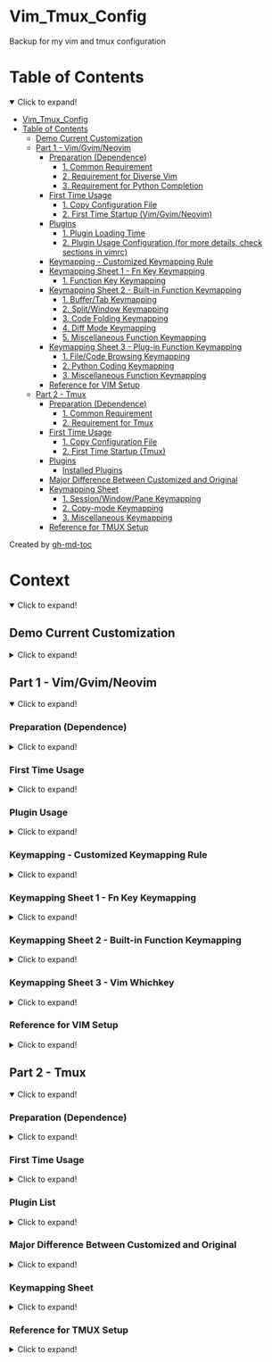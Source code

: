 # Vim_Tmux_Config
Backup for my vim and tmux configuration

Table of Contents
=================

<details open>
<summary>Click to expand!</summary>

* [Vim_Tmux_Config](#vim_tmux_config)
* [Table of Contents](#table-of-contents)
   * [Demo Current Customization](#demo-current-customization)
   * [Part 1 - Vim/Gvim/Neovim](#part-1---vimgvimneovim)
      * [Preparation (Dependence)](#preparation-dependence)
         * [1. Common Requirement](#1-common-requirement)
         * [2. Requirement for Diverse Vim](#2-requirement-for-diverse-vim)
         * [3. Requirement for Python Completion](#3-requirement-for-python-completion)
      * [First Time Usage](#first-time-usage)
         * [1. Copy Configuration File](#1-copy-configuration-file)
         * [2. First Time Startup (Vim/Gvim/Neovim)](#2-first-time-startup-vimgvimneovim)
      * [Plugins](#plugins)
         * [1. Plugin Loading Time](#1-plugin-loading-time)
         * [2. Plugin Usage Configuration (for more details, check sections in vimrc)](#2-plugin-usage-configuration-for-more-details-check-sections-in-vimrc)
      * [Keymapping - Customized Keymapping Rule](#keymapping---customized-keymapping-rule)
      * [Keymapping Sheet 1 - Fn Key Keymapping](#keymapping-sheet-1---fn-key-keymapping)
         * [1. Function Key Keymapping](#1-function-key-keymapping)
      * [Keymapping Sheet 2 - Built-in Function Keymapping](#keymapping-sheet-2---built-in-function-keymapping)
         * [1. Buffer/Tab Keymapping](#1-buffertab-keymapping)
         * [2. Split/Window Keymapping](#2-splitwindow-keymapping)
         * [3. Code Folding Keymapping](#3-code-folding-keymapping)
         * [4. Diff Mode Keymapping](#4-diff-mode-keymapping)
         * [5. Miscellaneous Function Keymapping](#5-miscellaneous-function-keymapping)
      * [Keymapping Sheet 3 - Plug-in Function Keymapping](#keymapping-sheet-3---plug-in-function-keymapping)
         * [1. File/Code Browsing Keymapping](#1-filecode-browsing-keymapping)
         * [2. Python Coding Keymapping](#2-python-coding-keymapping)
         * [3. Miscellaneous Function Keymapping](#3-miscellaneous-function-keymapping)
      * [Reference for VIM Setup](#reference-for-vim-setup)
   * [Part 2 - Tmux](#part-2---tmux)
      * [Preparation (Dependence)](#preparation-dependence-1)
         * [1. Common Requirement](#1-common-requirement-1)
         * [2. Requirement for Tmux](#2-requirement-for-tmux)
      * [First Time Usage](#first-time-usage-1)
         * [1. Copy Configuration File](#1-copy-configuration-file-1)
         * [2. First Time Startup (Tmux)](#2-first-time-startup-tmux)
      * [Plugins](#plugins-1)
         * [Installed Plugins](#installed-plugins)
      * [Major Difference Between Customized and Original](#major-difference-between-customized-and-original)
      * [Keymapping Sheet](#keymapping-sheet)
         * [1. Session/Window/Pane Keymapping](#1-sessionwindowpane-keymapping)
         * [2. Copy-mode Keymapping](#2-copy-mode-keymapping)
         * [3. Miscellaneous Keymapping](#3-miscellaneous-keymapping)
      * [Reference for TMUX Setup](#reference-for-tmux-setup)

Created by [gh-md-toc](https://github.com/ekalinin/github-markdown-toc)

</details>

# Context
<details open>
<summary>Click to expand!</summary>

## Demo Current Customization
<details>
<summary>Click to expand!</summary>

<details open>
<summary>NEOVIM_DEMO_01</summary>

![alt text](./demo/NEOVIM_DEMO_01.png "Title")

</details>

<details open>
<summary>NEOVIM_DEMO_02</summary>

![alt text](./demo/NEOVIM_DEMO_02.png "Title")

</details>

<details open>
<summary>TMUX_DEMO_01</summary>

![alt text](./demo/TMUX_DEMO_01.png "Title")

</details>
</details>

## Part 1 - Vim/Gvim/Neovim
<details open>
<summary>Click to expand!</summary>

### Preparation (Dependence)
<details>
<summary>Click to expand!</summary>

#### 1. Common Requirement
- __Curl__ [for plugin manager setup]
    ```bash
    # For Fedora
    dnf install curl
    ```
- __Web browser with markdown plugin__ (e.g. google-chrome, firefox, and etc.) [for markdown preview]
    ```bash
    # For Fedora
    dnf install firefox
    ```
- __PDF viewer__ (e.g. okular) [for latex preview]
    ```bash
    # For Fedora
    dnf install okular
    ```

#### 2. Requirement for Diverse Vim
- __Vim__
    - version >= __7.0__
    - clipboard option is on (+clipboard) [for sharing system clipboard]
    - python3 option is on (+python3/dyn) [for python completion]
    ```bash
    # Check vim version and other options
    vim --version
    ```
- __Gvim__
    - version >= __7.0__
    - gvim already shipped with clipboard and python3 options
    ```bash
    # Check gvim version and other options
    vim --version
    ```
- __Neovim__
    - version >= __0.4__
    - neovim already shipped with clipboard and python3 options
    ```bash
    # Check nvim version and other options
    nvim --version
    ```
#### 3. Requirement for Python Completion

- __ipython__ (version >= __7.20__) [python console]
    ```bash
    # Python3
    pip install ipython
    ```
- __jedi__ for jedi [python code analyzer]
    ```bash
    # Python3
    pip install jedi
    ```
- __pynvim__ for deoplete neovim plugin usage [python code analyzer]
    ```bash
    # Python3
    pip install pynvim
    ```
- __ipdb__ for ipdb [python breakpoint maker]
    ```bash
    # Python3
    pip install ipdb
    ```

</details>

### First Time Usage
<details>
<summary>Click to expand!</summary>

#### 1. Copy Configuration File
- __Vim/Gvim__
    1. copy "vimrc" to $HOME (current user's home)
    2. rename "vimrc" to ".vimrc"
    ```bash
    cp vimrc $HOME/.vimrc
    ```
- __Neovim__
    1. copy "vimrc" to $HOME/.config/nvim (create one if not exists)
    2. rename "vimrc" to "init.vim"
    ```bash
    mkdir -p $HOME/nvim
    cp vimrc $HOME/nvim/init.vim
    ```

#### 2. First Time Startup (Vim/Gvim/Neovim)
- Following installation should start automatically at the first time startup
    1. vim-plug (plug manager) installation via __curl__
        - If not working, try manually install vim-plug (also within this repository)
            ```bash
            # For vim/gvim
            cp -r vim/autoload $HOME/.vim
            # For neovim
            cp -r vim/autoload $HOME/.config/nvim
            ```
    2. vim plugin installation via __vim-plug__
        - If not working, try manually install vim-Plug
            ```bash
            # In vim command line mode
            :Pluginstall
            ```
</details>

### Plugin Usage
<details>
<summary>Click to expand!</summary>

#### 1. Plugin Loading Time
- Enable too much plugins may slow down your vim. You can check your loading time with following command
- For managing plugins enable/disable, see next section (Plugin usage configuration)
```bash
# For vim/gvim
vim --startuptime /tmp/startup.log FILE_TO_TEST +q && vim /tmp/startup.log
# For neovim
vim --startuptime /tmp/startup.log FILE_TO_TEST +q && vim /tmp/startup.log
```

#### 2. Plugin Usage Configuration (for more details, check sections in vimrc)
- Plugin usage can be configured in the first section of vimrc
    ```vim
    " ============================================================================
    " Vim and Neovim settings
    " ============================================================================
    " Select vim-plug to load, set GUI color (real color) support, and etc.
    " Assign 0 to disable plug option
    ```
- Detect using neovim or not (automatic detection)
    - Neovim is better for loading tons of plugins
    - Neovim config path is different from vim
    ```vim
    " Use vim or neovim (Auto-detect)
    let USING_NEOVIM = has('nvim')
    let USING_VIM = !USING_NEOVIM
    ```
- Check if using vim 8.0 or higher
    - If vim version is less than 8.0, some function is not available (e.g. terminal)
    - Required for
        - [Built-in] terminal mode
        - [Plug-in] vim-polyglot (multi-language support)
        - [Plug-in] ale (multi-languages syntax highlight)
    ```vim
    " Check if vim version >= 8.0 (also for neovim >= 0.5)
    let USING_VIM8 = 1
    ```
- Customize vim colorscheme
    - For fancy symbol support, nerd font is needed (check https://github.com/ryanoasis/nerd-fonts )
    - For pywal theme support, pywal is needed (check https://github.com/dylanaraps/pywal ), also remember to change the directory path to your $HOME/.cache/wal
    ```vim
    " Customize vim theme (Include colortheme and statusline)
    let USING_CUSTOMIZED_THEME = 1
    " Fancy symbols (Mainly affect lightline and nerdtree icon)
    let USING_FANCY_SYMBOLS = 1
    " Wal theme support (Xresources colortheme support, check pywal)
    "let USING_WAL_THEME = isdirectory('/home/jordankhwu/.cache/wal')
    let USING_WAL_THEME = 0
    ```
- Extra vim-plug
    - Extra plug for productivity (or enhance vim-built in function)
    - Including
        - [Plug-in] vim-startify (start page for empty buffer)
        - [Plug-in] goyo (distraction-free editor)
        - [Plug-in] limelight (light-off with goyo)
        - [Plug-in] yankring (clipboard history)
        - [Plug-in] vim-peekaboo (vim register viewer/manager)
        - [Plug-in] vim-markbar (vim mark viewer/manager)
        - [Plug-in] vim-easymotion (physical movement)
        - [Plug-in] AutoComplPop (auto completion pop-up)
        - [Plug-in] FixedTaskList (find TODO tag in vim)
        - [Plug-in] vim-hexokinase (hex colorcode color highlight support)
    ```vim
    " Extra vim-plug (Include easymotion, yankring, autocolpop, and etc.)
    let USING_EXTRA_PLUG = 1
    ```
- Coding tool vim-plug
    - Tools for coding, git, language syntax highlight
    - Including
        - [Plug-in] vim-polyglot (multi-language support)
        - [Plug-in] ale (multi-language syntax highlight)
        - [Plug-in] neoformat (code prettifier)
        - [Plug-in] rainbow (pair bracket highlight)
        - [Plug-in] indentLine (indent line indicator)
        - [Plug-in] vim-indent-guides (indent highlight)
        - [Plug-in] vim-indent-object (add indent object to vim)
        - [Plug-in] vim-multiple-cursors (multiple cursors)
        - [Plug-in] vim-fugitive (git toolbox)
        - [Plug-in] vim-gitgutter (git diff highlight)
    ```vim
    " Coding tools vim-plug (Include syntax support, git function, and etc.)
    let USING_CODING_TOOL_PLUG = 1
    ```
- Python completion vim-plug
    - Tools for python completion
    - Requirements must be satisfied (check python completion preparation at the first session)
    - Including
        - [Plug-in] nvim-yarp (yet another remote plugin framework for neovim)
        - [Plug-in] vim-hug-neovim-rpc (plugin bridge from neovim to vim)
        - [Plug-in] deoplete-jedi (python completeion)
        - [Plug-in] jedi-vim (definition and feature finder)
    ```vim
    " Python Completion (Use deoplete and jedi, neovim is recommended to be used)
    let USING_PYTHON_COMPLETION = 1
    " Python that used to install jedi, pynvim and python packages for completion
    let PYTHON_FOR_COMPLETION = '/home/jordankhwu/anaconda3/bin/python'
    ```
- GUI support
    - Functions for external GUI software
    - Required for
        - Latex previewer
        - Markdown previewer
    ```vim
    " Support of external gui software (e.g. Okular, Google-chrome, and etc.)
    let USING_GUI_SOFTWARE = 1
    " Webbrowser for markdown preview
    let WEBBROWSER = 'brave-browser'
    ```

</details>

### Keymapping - Customized Keymapping Rule
<details>
<summary>Click to expand!</summary>

> _1. Keymapping should not be much different from the original VIM_
- To make life easier instead of filled up with bloated keymapping
> _2. Every function (motion) should start with a leader key for most of time_
- To prevent conflict with built-in hotkey or other program hotkeys
- In this configuration, leader key is __SPACE__ key
> 3. _Keymapping should be related to the name of the function_
- Make it easier to remember or connect
- e.g. "no wrap" function is mapped to `[SPACE]`+`[W]`+`[P]`

</details>

### Keymapping Sheet 1 - Fn Key Keymapping
<details>
<summary>Click to expand!</summary>

#### 1. Function Key Keymapping
| VIM-Mode | Keymapping       | Function                        | Description                      | Note                                                    |
| :------: | :--------------: | :-----------------------------: | :------------------------------: | :-----------------------------------------------------: |
| N/V      | (`[LK]`)+`[F1]`  | (Previous)/Next Buffer          | Switch between buffers           |                                                         |
| N/V      | (`[LK]`)+`[F2]`  | (Previous)/Next Tab             | Switch between tabs              |                                                         |
| N/V      | `[F3]`           | Nerdtree current file           | Show current file location       |                                                         |
| N/V      | `[LK]`+`[F3]`    | Toggle Nerdtree                 | On/Off NerdTree plugin           |                                                         |
| N/V      | `[F4]`           | Markdown/Latex previewer        | Open external Viewer             | Only for .md or .tex file                               |
| N/V      | `[LK]`+`[F4]`    | Toggle Tagbar                   | On/Off Tagbar plugin             |                                                         |
| N/V      | (`[LK]`)+`[F5]`  | Toggle (Rel)/Abs linenumber     | On/Off rel/abs linenumber        |                                                         |
| N/V      | `[F6]`           | Toggle foldcolumn (short-4)     | On/Off foldcolumn (short-4)      | For easier code fold visualization                      |
| N/V      | `[LK]`+`[F6]`    | Toggle foldcolumn (long-8)      | On/Off foldcolumn (long-8)       | For easier code fold visualization                      |
| N/V      | `[F7]`           | Toggle show line border         | On/Off highlight 79th character  | VIM recommends at most 78 characters for one line       |
| N/V      | `[LK]`+`[F7]`    | Toggle show line border         | On/Off highlight 79th column     | VIM recommends at most 78 characters for one line       |
| N/V      | `[F8]`           | Toggle highlight comment        | On/Off highlight code comment    | Assign brighter color to comment to highlight it        |
| N/V      | `[LK]`+`[F8]`    | Toggle highlight fold           | On/Off highlight  vim fold       | Assign brighter color to comment to highlight it        |
| N/V      | `[F9]`           | Toggle indent highlight (line)  | On/Off indent highlight (line)   |                                                         |
| N/V      | `[LK]`+`[F9]`    | Toggle indent highlight (block) | On/Off indent highlight (block)  |                                                         |
| N/V      | (`[LK]`)+`[F10]` | (Load)/Save vim layout          | Load/Save vim layout             | Including pane split, folds, and etc.                   |
| N/V      | (`[LK]`)+`[F11]` | (Off)/On synchronized cursor    | Off/On synchronized cursor       | Need to execute in every pane that wants to synchronize |
| N/V      | (`[LK]`)+`[F12]` | (Exit)/Enter terminal mode      | Exit/Enter terminal mode         |                                                         |

</details>

### Keymapping Sheet 2 - Built-in Function Keymapping
<details>
<summary>Click to expand!</summary>

#### 1. Buffer/Tab Keymapping
| VIM-Mode | Keymapping               | Function               | Description            | Note |
| :------: | :----------------------: | :--------------------: | :--------------------: | :--: |
| N/V      | `[LK]`+`[b]`+`[b]`       | Add new buffer         | Add new buffer         |      |
| N/V      | `[LK]`+`[b]`+`[d]`+`[d]` | Close current buffer   | Close current buffer   |      |
| N/V      | `[LK]`+`[Shift]`+`[j/k]` | Go to next/prev buffer | Go to next/prev buffer |      |
| N/V      | `[LK]`+`[t]`+`[t]`       | Add new tab            | Add new tab            |      |
| N/V      | `[LK]`+`[t]`+`[d]`+`[d]` | Close current tab      | Close current tab      |      |
| N/V      | `[LK]`+`[Shift]`+`[l/h]` | Go to next/prev tab    | Go to next/prev tab    |      |
| N/V      | `[LK]`+`[Shift]`+`[./,]` | Move tab to next/prev  | Move tab to next/prev  |      |

#### 2. Split/Window Keymapping
| VIM-Mode | Keymapping                           | Function                          | Description                        | Note                                                            |
| :------: | :----------------------------------: | :-------------------------------: | :--------------------------------: | :-------------------------------------------------------------: |
| N/V      | `[Ctrl]`+`[w]`+`[s/v]`               | Add new split Horizontal/Vertical | Add new split Horizontal/Vertical  |                                                                 |
| N/V      | `[Ctrl]`+`[h/j/k/l]`                 | Move between vim splits           | Move between splits (L/D/U/R)      | With plugin, you can even move between TMUX pane and VIM splits |
| N/V      | `[Ctrl]`+`[w]`+`[h/j/k/l]`           | Move between vim splits           | Move between splits (L/D/U/R)      |                                                                 |
| N/V      | `[Ctrl]`+`[w]`+`[Shift]`+`[h/j/k/l]` | Move current split (L/D/U/R)      | Move current split (L/D/U/R)       |                                                                 |
| N/V      | `[Alt]`+`[h/j/k/l]`                  | Resize current split size         | Resize current split size          |                                                                 |
| N/V      | `[Ctrl]`+`[w]`+`[=]`                 | Re-split splits equally           | Re-split splits equally            | Here =(equal sign) for equally split                            |
| N/V      | `[LK]`+`[r]`+`[1/2]`                 | Resize current split to 10/20rows | Resize current split to 10/20 rows | For terminal pane resize                                        |

#### 3. Code Folding Keymapping
| VIM-Mode | Keymapping              | Function                     | Description                              | Note         |
| :------: | :---------------------: | :--------------------------: | :--------------------------------------: | :----------: |
| N/V      | (`[LK]`)+`[F10]`        | Load/Save layout and folding | Load/Save current split and code folding |              |
| N/V      | `[z]`+`[k/j]`           | Go to Prev/Next folding      | Go to Prev/Next folding                  | Vim built-in |
| N/V      | `[z]`+`[o/c]`           | Open/Close current folding   | Open/Close current folding               | Vim built-in |
| N/V      | `[z]`+`[Shift]`+`[r/m]` | Show/Close all foldings      | Show/Close all foldings                  | Vim built-in |
| V        | `[Shift]`+`[k/j]`       | Move selection block up/down | Move selection block up/down             |              |

#### 4. Diff Mode Keymapping
| VIM-Mode | Keymapping           | Function                           | Description                        | Note                                        |
| :------: | :------------------: | :--------------------------------: | :--------------------------------: | :-----------------------------------------: |
| N/V      | `[LK]`+`[d]`+`[s/v]` | Add diff split Horizontal/Vertical | Add diff split Horizontal/Vertical |                                             |
| N/V      | `[Lk]`+`[d]`+`[j/k]` | Jump to next/prev diff             | Jump to next/prev diff             |                                             |
| N/V      | `[Lk]`+`[d]`+`[g]`   | Get diff from neighbor pane        | Get diff from neighbor pane        | Recommend to use with visual mode selection |
| N/V      | `[Lk]`+`[d]`+`[p]`   | Put diff to neighbor pane          | Put diff to neighbor pane          | Recommend to use with visual mode selection |
| N/V      | `[Lk]`+`[d]`+`[u]`   | Update diff                        | Update diff                        |                                             |

#### 5. Miscellaneous Function Keymapping
| VIM-Mode | Keymapping            | Function                          | Description                       | Note                                            |
| :------: | :-------------------: | :-------------------------------: | :-------------------------------: | :---------------------------------------------: |
| I        | `[k]`+`[j]`           | Esc (escape form insert mode)     | Esc (escape form insert mode)     |                                                 |
| N/V      | `[Shift]`+`[k]`       | Search current word in manual     | Search current word in manual     |                                                 |
| N/V      | `[LK]`+`[d]`+`[d]`    | Close current buffer              | Close current buffer              | Here d for (d)eletion                           |
| N/V      | `[LK]`+`[w]`+`[p]`    | Toggle line wrap                  | On/Off line wrap                  | Here wp for (w)ra(p)                            |
| N/V      | `[LK]`+`[s]`+`[t]`    | Toggle list (trailing chars)      | On/Off list (trailing characters) | Here st for li(s)(t)                            |
| N/V      | `[LK]`+`[/]`          | Toggle search highlight           | On/Off search highlight           |                                                 |
| N/V      | `[LK]`+`[m]`+`[k]`    | Show all vim marks                | Show all vim marks                | This shows marks using fzf instead vim built-in |
| N/V      | `[LK]`+`[r]`+`[g]`    | Show all vim registers            | Show all vim registers            | Here re for (re)gister                          |
| N/V      | `[LK]`+`[a]`+`[b]`    | Show all vim abbreviates          | Show all vim abbreviates          | Here ab for (ab)reviation                       |
| N/V      | `[LK]`+`[c]`+`[h/v]`  | Toggle Horizontal/Vertical cursor | On/Off Horizontal/Vertical cursor |                                                 |
| N/V      | `[LK]`+`[g]`+`[o/i]`  | Show all cursor jump              | Show all cursor jump              | `[g/Ctrl]`+`[o/i]` jump backwards/forwards      |
| N/V      | `[LK]`+`[g]`+`[;/,]`  | Show all file change              | Show all file change              | `[g]`+`[;/,]` go to earlier/later change        |

### Keymapping Sheet 3 - Plug-in Function Keymapping

#### 1. File/Code Browsing Keymapping
- Note: Fzf is needed for file browsing

| VIM-Mode | Keymapping               | Function                      | Description                      | Note                       |
| :------: | :----------------------: | :---------------------------: | :------------------------------: | :------------------------: |
| N/V      | `[F3]`                   | Nerdtree Current Files        | Show current file location       |                            |
| N/V      | `[LK]`+`[F3]`            | Toggle Nerdtree               | On/Off NerdTree plugin           |                            |
| N/V      | `[LK]`+`[F4]`            | Toggle Tagbar                 | On/Off Tagbar plugin             |                            |
| N        | `[LK]`+`[f]`+`[f]`+`[s]` | List files under input dir    | List files under input dir       |                            |
| N        | `[LK]`+`[f]`+`[l]`+`[c]` | Locate files matched input    | Locate files matched input name  | Use system locate command  |
| N        | `[LK]`+`[f]`+`[r]`+`[g]` | Find files with input pattern | Find files matched input pattern | Use system ripgrep command |
| N        | `[LK]`+`[f]`+`[f]`+`[t]` | Select filetype for current   | Select filetype for current file |                            |
| N        | `[LK]`+`[f]`+`[c]`+`[d]` | Show all command in vim now　 | Show all command in vim now      | 　                         |
| N        | `[LK]`+`[f]`+`[n]`+`[m]` | Show all normal mode mapping  | Show all normal mode mapping     |                            |
| N        | `[LK]`+`[f]`+`[h]`+`[t]` | Show all helptags in vim-help | Show all helptags in vim-help    |                            |

#### 2. Python Coding Keymapping
- Note: Jedi is needed for python code analysis (Check https://github.com/davidhalter/jedi )
- Note: All below functions only work in .py files

| VIM-Mode | Keymapping                   | Function                      | Description                       | Note                        |
| :------: | :--------------------------: | :---------------------------: | :-------------------------------: | :-------------------------: |
| N/V      | `[Shift]`+`[k]`              | Search current word in doc    | Search current word in python doc |                             |
| N/V      | `[LK]`+`[p]`+`[n]`           | Find current word occurrences | Find current word occurrences     | Here p for (p)ython         |
| N/V      | `[LK]`+`[p]`+`[a]`           | Find current word assignment  | Find current word assignment      |                             |
| N/V      | `[LK]`+`[p]`+`[d]`           | Show current word definition  | Show current word definition      |                             |
| N/V      | `[LK]`+`[p]`+`[m]`           | Show current word init.py     | Show current word init.py         |                             |
| N/V      | `[LK]`+`[p]`+`[Shift]`+`[m]` | Show input module init.py     | Show input module init.py         |                             |
| N        | `[LK]`+`[p]`+`[i]`           | Run isort formatter           | Run isort formatter (modules)     | isort needs to be installed |
| N        | `[LK]`+`[p]`+`[y]`           | Run yapf formatter            | RUn yapf formatter (PEP8)         | yapf needs to be installed  |

#### 3. Miscellaneous Function Keymapping
- Useful tool (Note: startup by default)

| VIM-Mode | Keymapping                    | Function                        | Description                           | Note                      |
| :------: | :---------------------------: | :-----------------------------: | :-----------------------------------: | :-----------------------: |
| N/V      | `[LK]`+`[c]`+`[c/y]`          | Comment (and copy) current line | Comment (and copy) current line       | NerdCommenter             |
| N/V      | `[LK]`+`[c]`+`[u]`            | Uncomment current line          | Uncomment current line                | NerdCommenter             |
| N/V      | `[LK]`+`[Return]`             | Select vim pane                 | Select vim pane in tabs and splits    | vim-choosewin             |
| N/V      | `[LK]`+`[z]`                  | Toggle maximize current split   | On/Off maximize current split         | vim-maximizer             |
| N/V      | `[Ctrl]`+`[w]`+`[z]`          | Toggle maximize current split   | On/Off maximize current split         | vim-maximizer             |
| N/V      | `[y]`+`[s]`+`[a]`+`[w]`+`["]` | Add wrapped quotation/bracket   | From word to "word"                   | vim-surrounder            |
| N/V      | `[d]`+`[s]`+`[a]`+`[w]`+`["]` | Del wrapped quotation/bracket   | From "word" to word                   | vim-surrounder            |
| N/V      | `[c]`+`[s]`+`[']`+`["]`       | Change quotation/bracket        | From 'word' to "word"                 | vim-surrounder            |
| N/V/I    | `[LK]`+`[\`]`                 | Toggle auto-completion pop-up   | On/Off auto-completion pop-up         | autocomplpop              |
| N/V/I    | `[Alt]`+`[Shift]`+`[']`       | Toggle auto-pair                | On/Off auto-pair quotation/bracket    | auto-pairs                |
| N/V/I    | `[Alt]`+`[;]`                 | Jump to next pairs              | Jump to next paired quotation/bracket | auto-pairs                |
| I        | `[Alt]`+`[w]`                 | Auto-pair fastwrap              | Auto-pair fastwrap current pairs      | Example: ()test -> (test) |
| N        | `[LK]`+`[v]`+`[w]`            | Open vimwiki index page         | Open vimwiki index page               | vimwiki                   |
| N        | `[LK]`+`[v]`+`[i]`            | Open vimwiki diary index page   | Open vimwiki diary index page         | vimwiki                   |

- Extra plug (Note: "let using_extra_plug = 1" must be set in vimrc)

| VIM-Mode | Keymapping           | Function                     | Description                  | Note           |
| :------: | :------------------: | :--------------------------: | :--------------------------: | :------------: |
| N/V      | `[LK]`+`[h/j/k/l]`   | Quick move in four direction | Quick move in four direction | vim-easymotion |
| N/V      | `[LK]`+`[y]`+`[s]`   | Show yank history            | Show yank history            | yankring       |
| N/V      | `[y]`+`[n/p]`        | Paste next/prev clipped item | Paste next/prev clipped item | yankring       |
| N/V      | `[LK]`+`[g]`+`[y]`   | Distraction-free mode        | Distraction-free mode        | goyo           |

- Coding tool (Note: "let using_coding_tool_plug = 1" must be set in vimrc)

| VIM-Mode | Keymapping                            | Function                        | Description                                        | Note                                                          |
| :------: | :-----------------------------------: | :-----------------------------: | :------------------------------------------------: | :-----------------------------------------------------------: |
| N/V      | `[Alt]`+`[n]` (+`[n]`+`[n]`+...+`[n]` | Multiple cursor for selected    | Multiple cursor for currently selected word        | Press N to next word; Use I/A to insert word; Use Esc to exit |
| N/V      | `[Alt]`+`[p]` (+`[p]`+`[p]`+...+`[p]` | Cancel selected multiple cursor | Cancel selected multiple cursor                    |                                                               |
| N/V      | `[Alt]`+`[o]` (+`[o]`+`[o]`+...+`[o]` | Omit selected multiple cursor   | Omit selected multiple cursor                      |                                                               |
| N/V      | `[LK]`+`[a]`+`[l]`                    | Toggle ALE                      | On/Off ALE                                         | Enabled at startup                                            |
| N/V      | `[LK]`+`[a]`+`[j/k]`                  | Goto Next/Prev ALE linter       | Goto Next/Prev ALE linter                          |                                                               |
| N/V      | `[LK]`+`[g]`+`[g]`                    | Toggle GitGutter                | On/Off GitGutter                                   | Disabled at startup                                           |
| N/V      | `[LK]`+`[g]`+`[h]`+`[s/l/n]`          | Toggle GitGutter highlight      | Toggle GitGutter highlight symbol/line/line number |                                                               |
| N/V      | `[LK]`+`[g]`+`[j/k]`                  | Goto Next/Prev git hunks        | Goto Next/Prev git hunks                           | Hunk means changed block                                      |
| N/V      | `[LK]`+`[g]`+`[Shift]`+`[p]`          | Hunk preview (before changed)   | Hunk preview (before changed)                      | Here p for (p)review                                          |
| N/V      | `[LK]`+`[g]`+`[Shift]`+`[f]`          | Fold all unchanged lines        | Fold all unchanged lines                           |                                                               |
| N/V      | `[LK]`+`[g]`+`[Shift]`+`[s]`          | Stage current hunk              | Stage current hunk                                 | Here s for (s)tage                                            |
| N/V      | `[LK]`+`[g]`+`[Shift]`+`[u]`          | Restore current hunk            | Restore current hunk                               | Like vim undo                                                 |
| N/V      | `[LK]`+`[g]`+`[s]`                    | Summary of current git repo     | Summary of current git repo                        | Here s for (s)ummary                                          |
| N/V      | `[LK]`+`[g]`+(`[Shift]`)+`[d]`        | Git diff (all unstaged files)   | Git diff (all unstaged files)                      |                                                               |
| N/V      | `[LK]`+`[g]`+(`[Shift]`)+`[a]`        | Git add (all unstaged files)    | Git add (all unstaged files)                       |                                                               |
| N/V      | `[LK]`+`[g]`+(`[Shift]`)+`[c]`        | Git commit all staged files     | Git commit all staged files)                       |                                                               |
| N/V      | `[LK]`+`[g]`+`[Shift]`+`[b]`          | Git blame current file          | Git blame current file                             |                                                               |

</details>

### Keymapping Sheet 3 - Vim Whichkey
<details>
<summary>Click to expand!</summary>

- Most leaderkey related keymapping is mapped by which-key plugins which will show useful hints when leaderkey
and following keys are pressed. Table below includes some frequently used keymappings.

| `[LK]` + | Function    | Description     |
| :------: | :---------: | :-------------: |
| `a`      | Ale         | Linter          |
| `b`      | Buffer      | Built-in buffer |
| `c`      | Commenter   | Commenter       |
| `d`      | Diff        | Built-in diff   |
| `f`      | Fzf         | File-browser    |
| `g`      | Git         |                 |
| `m`      | Mark/Manual | Built-in mark   |
| `p`      | Python      |                 |
| `s`      | Spell       | Built-in spell  |
| `t`      | Tab         | Built-in tab    |
| `v`      | Vim-wiki    | Note-taking     |
| `y`      | Yank        | Yank manager    |
| `s`+`l`  | Statusline  | Statusline      |
| `c`+`s`  | Colorscheme | Colorscheme     |

</details>

### Reference for VIM Setup
<details>
<summary>Click to expand!</summary>

- http://fisadev.github.io/fisa-vim-config/
- http://www.viemu.com/a_vi_vim_graphical_cheat_sheet_tutorial.html
- https://github.com/ryanoasis/nerd-fonts/
- https://github.com/sbdchd/Neoformat
- https://github.com/amix/vimrc/blob/master/vimrcs/basic.vim
- https://vim.wikia.com/wiki/Disable_beeping
- https://blog.gtwang.org/useful-tools/how-to-use-vim-as-a-hex-editor/
- https://github.com/junegunn/vim-plug
- https://krehwell.com/blog/Open%20Markdown%20Previewer%20Through%20Vim
- https://github.com/shengjunlin/vimrc
- http://nadypan.blogspot.com/2014/01/vim-fold.html
- https://github.com/yangyangwithgnu/use_vim_as_ide
- https://factorpad.com/tech/vim-cheat-sheet.html#structure
- https://github.com/wsdjeg/vim-galore-zh_cn
- https://github.com/mhinz/vim-galore
- https://ahuigo.github.io/b/vim/vim-var#/
- https://learnvimscriptthehardway.stevelosh.com/chapters/24.html

</details>
</details>

## Part 2 - Tmux
<details open>
<summary>Click to expand!</summary>

### Preparation (Dependence)
<details>
<summary>Click to expand!</summary>

#### 1. Common Requirement
- __Git__ [for tmux plugin manager setup]
```bash
# For Fedora
dnf install git
```
- __Powerline__ [for statusline powerline support]
```bash
# For Fedora
dnf install powerline
dnf install tmux-powerline
```

#### 2. Requirement for Tmux
- verion >= __2.0__
```bash
# Check tmux version
tmux -V
```

</details>

### First Time Usage
<details>
<summary>Click to expand!</summary>

#### 1. Copy Configuration File
- __Tmux__
    1. copy "tmux.conf" to $HOME (current user's home)
    2. rename "tmux.conf" to .tmux.conf
    ```bash
    cp tmux.conf $HOME/.tmux.conf
    ```
#### 2. First Time Startup (Tmux)

- At first time startup, we need to install tmux plugin manager, load configuration file and install plugins
    1. Tmux plugin manager (TPM) installation
    ```bash
    # In terminal
    git clone https://github.com/tmux-plugins/tpm $HOME/.tmux/plugins/tpm
    ```
    2. Load configuration file
    ```bash
    # Open tmux in terminal
    tmux
    # In tmux, press ctrl+b to enter command mode
    # In command mode
    source-file ~/.tmux.conf
    ```
    3. Install plugins
        - Press "Ctrl+Space", then "I"
        - Plugin manager should start installation automatically

</details>

### Plugin List
<details>
<summary>Click to expand!</summary>

#### Installed Plugins
- [Plug-in] tmux-prefix-highlight (prefix/mode indicator for statusline)
- [Plug-in] tmux-sidebar (nerdtree-like filetree for tmux)
- [Plug-in] tmux-sessionist (make create/kill session ability easier to use)
- [Plug-in] tmux-resurrect (save tmux layout, and restore after restart tmux)
- [Plug-in] tmux-continuum (auto-save, auto-load for tmux-resurrect)
- [Plug-in] vim-tmux-navigator (move between vim and tmux pane seamlessly)
- [Plug-in] tmux-copycat (enhanced tmux search)
- [Plug-in] tmux-yank (share tmux clipboard with system clipboard)
- [Plug-in] tmux-open (open tmux context easily in tmux copy mode)
- [Plug-in] tmux-logging (logging and screen capturing for tmux)

</details>

### Major Difference Between Customized and Original
<details>
<summary>Click to expand!</summary>

- Bindkey is remapped from "Ctrl+b" to "Ctrl+a" (primary) and "Ctrl+Space" (secondary)
- Command related to pane and split is remapped to my vim-like keymapping to keep things consistent
- Add new statusline theme to make press of bindkey more eye-catching
- Add clipboard sharing between vim, system, and tmux (through xclip)

</details>

### Keymapping Sheet
<details>
<summary>Click to expand!</summary>

#### 1. Session/Window/Pane Keymapping
- Session

| TMUX-Mode | Keymapping               | Function                   | Description               | Note                |
| :-------: | :----------------------: | :------------------------: | :-----------------------: | :-----------------: |
| Normal    | `[BK]`+`[Shift]`+`[4]`   | Rename current session     | Rename current session    | $                   |
| Normal    | `[BK]`+`[s]`             | Show all tmux sessions     | Show all tmux sessions    |                     |
| Normal    | `[BK]`+`[Shift]`+`[c]`   | Create new session         | Create new session        | tmux-sessionist     |
| Normal    | `[BK]`+`[Shift]`+`[x/7]` | Kill current session       | Kill current session      | tmux-sessionist / & |
| Normal    | `[BK]`+`[Shift]`+`[9/0]` | Move to prev/next session  | Move to prev/next session | ( / )               |
| Normal    | `[BK]`+`[Shift]`+`[`]`   | Switch to last session     | Switch to last session    | tmux-sessionist / ~ |
| Normal    | `[BK]`+`[k/j]`           | Move to prev/next session  | Move to prev/next session |                     |

- Window

| TMUX-Mode | Keymapping               | Function                         | Description                     | Note |
| :-------: | :----------------------: | :------------------------------: | :-----------------------------: | :--: |
| Normal    | `[BK]`+`[Number]`        | Move to window (number)          | Move to window (number)         |      |
| Normal    | `[BK]`+`[']`             | Move to window index             | Move to window index            |      |
| Normal    | `[BK]`+`[,]`             | Rename current window            | Rename current session          |      |
| Normal    | `[BK]`+`[w]`             | Show all windows                 | Show all windows                |      |
| Normal    | `[BK]`+`[c]`             | Create new window                | Create new window               |      |
| Normal    | `[BK]`+`[x]`             | Kill current window              | Kill current window             |      |
| Normal    | `[BK]`+`[`]`             | Switch to last window            | Switch to last window           |      |
| Normal    | `[BK]`+`[h/l]`           | Move to next/prev window         | Move to next/prev window        |      |
| Normal    | `[BK]`+`[Shift]`+`[h/l]` | Swap window to prev/next window  | Swap window to prev/next window |      |

- Pane

| TMUX-Mode | Keymapping                 | Function                            | Description                           | Note                                      |
| :-------: | :------------------------: | :---------------------------------: | :-----------------------------------: | :---------------------------------:       |
| Normal    | `[BK]`+`[Shift]`+`[-]`     | Split pane vertically               | Split pane vertically                 | Default key is `[LK]`+`[Shift]`+`[']` (") |
| Normal    | `[BK]`+`[Shift]`+`[\]`     | Split pane horizontally             | Split pane horizontally               | Default key is `[LK]`+`[Shift]`+`[5]` (%) |
| Normal    | `[BK]`+`[q/Enter]`         | Move to pane (number)               | Move to pane (number)                 | Pane number shows on pane                 |
| Normal    | `[Ctrl]`+`[h/j/k/l]`       | Move to pane (L/D/U/R)              | Move to pane (L/D/U/R)                | vim-tmux-navigator                        |
| Normal    | `[BK]`+`[Backspace]`       | Switch to last pane                 | Switch to last pane                   |                                           |
| Normal    | `[BK]`+`[;]`               | Scroll current pane up              | Scroll current pane up                | Scroll in tmux copymode                   |
| Normal    | `[BK]`+`[Shift]`+`[j/k]`   | Swap pane to prev/next pane         | Swap pane to prev/next pane           |                                           |
| Normal    | `[BK]`+`[Space]`           | Toggle pane layout                  | Toggle pane layout                    |                                           |
| Normal    | `[BK]`+`[Alt]`+`[h/j/k/l]` | Resize pane to (L/D/U/R)            | Resize pane to (L/D/U/R)              |                                           |
| Normal    | `[BK]`+`[Ctrl/Alt]`+`[o]`  | Rotate pane anti-clock/clock wisely | Rotate pane (anti-clock/clock)wisely  |                                           |

#### 2. Copy-mode Keymapping

| TMUX-Mode | Keymapping                 | Function                      | Description                   | Note          |
| :-------: | :------------------------: | :---------------------------: | :---------------------------: | :-----------: |
| Normal    | `[BK]`+`[`[/;]`            | Enter copy mode               | Enter copy mode               |               |
| Normal    | `[BK]`+`[]`]`              | Paste selected contents       | Paste selected contents       |               |
| Normal    | `[BK]`+`[Shift]`+`[3]`     | Show all buffer list          | Show all buffer list          | #             |
| Normal    | `[BK]`+`[=]`               | Paste from buffer list        | Paste from buffer list        |               |
| Normal    | `[BK]`+`[/]`               | Search and select pattern     | Search and select pattern     | tmux-copy-cat |
| Copy      | `[v/Space]`                | Start selection               | Start selection               |               |
| Copy      | `[Ctrl]`+`[v]`             | Vim-like block selection      | Vim-like block selection      |               |
| Copy      | `[Shift]`+`[v]`            | Vim-like line selection       | Vim-like line selection       |               |
| Copy      | `[y]`                      | Vim-like yank selected region | Vim-like yank selected region |               |
| Copy      | `[;/q/Enter]`              | Quit copy mode                | Quit copy mode                |               |

#### 3. Miscellaneous Keymapping

| TMUX-Mode | Keymapping             | Function                          | Description                       | Note                                              |
| :-------: | :--------------------: | :-------------------------------: | :-------------------------------: | :-----------------------------------------------: |
| Normal    | `[BK]`+`[Tab]`         | Open tmux choose-tree             | Open tmux choose-tree             | Choose pane, window, session in tmux              |
| Normal    | `[BK]`+`[Shift]`+`[/]` | Show all tmux keymapping          | Show all tmux keymapping          |                                                   |
| Normal    | `[BK]`+`[Shift]`+`[b]` | Toggle tmux statusline            | Toggle tmux statusline            |                                                   |
| Normal    | `[BK]`+`[b]`           | Toggle tmux borderline            | Toggle tmux borderline            |                                                   |
| Normal    | `[BK]`+`[Shift]`+`[r]` | Reload tmux configuration         | Reload tmux configuration         | Run source .tmux.conf file                        |
| Normal    | `[BK]`+`[F3]`          | Sidebar file-tree                 | Sidebar file-tree                 | tmux-sidebar                                      |
| Normal    | `[BK]`+`[Alt]`+`[s/r]` | Save/Load current session         | Save/Load current session         | tmux-resurrect                                    |
| Normal    | `[BK]`+`[a]`           | Clear terminal output             | Clear terminal output             | Act like Ctrl-l in terminal                       |
| Normal    | `[BK]`+`[Ctrl]`+`[h]`  | Send Ctrl+h to terminal           | Send Ctrl+h to terminal           | Ctrl+h is alternative backspace for fish shell    |
| Normal    | `[BK]`+`[Ctrl]`+`[k]`  | Send Ctrl+k to terminal           | Send Ctrl+k to terminal           | Ctrl+k is to delete to end of line for fish shell |
| Normal    | `[BK]`+`[Ctrl]`+`[l]`  | Send Ctrl+l to terminal           | Send Ctrl+l to terminal           | Ctrl+l is to clean screen for fish shell          |
| Normal    | `[BK]`+`[Ctrl]`+`[s]`  | Toggle pane synchronization       | Toggle pane synchronization       | Synchronize input for all panes                   |
| Normal    | `[BK]`+`[Shift]`+`[m]` | Toggle mouse mode                 | Toggle mouse mode                 |                                                   |
| Copy      | `[BK]`+`[o]`           | Open selected with system default | Open selected with system default | tmux-open, open with xdg-open                     |
| Copy      | `[BK]`+`[Ctrl]`+`[o]`  | Open selected with `$EDITOR`      | Open selected with $EDITOR        | tmux-open                                         |

</details>

### Reference for TMUX Setup
<details>
<summary>Click to expand!</summary>

- https://github.com/powerline/powerline
- https://github.com/erikw/tmux-powerline
- https://github.com/tmux-plugins/tmux-resurrect
- https://github.com/tmux-plugins/tmux-sidebar
- https://github.com/tmux-plugins/tmux-yank
- https://github.com/tmux-plugins/tmux-logging
- https://github.com/tmux-plugins/tmux-copycat
- https://github.com/g6ai/dotfiles/tree/master/tmux
- https://danielmiessler.com/study/tmux/
- https://leimao.github.io/blog/Tmux-Tutorial/
- https://github.com/rothgar/awesome-tmux
- https://arcolinux.com/everything-you-need-to-know-about-tmux-status-bar/
- https://b9532026.wordpress.com/2020/12/01/%E5%BC%B7%E5%8C%96tmux%E6%93%8D%E4%BD%9C/
- https://github.com/tmux-plugins/tmux-prefix-highlight
- https://tao-of-tmux.readthedocs.io/zh_CN/latest/manuscript/09-status-bar.html
- https://gist.github.com/markandrewj/ead05ebc20f3968ec07e
- https://github.com/tmux-plugins/tpm

</details>
</details>
</details>
